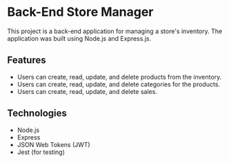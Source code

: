 # Back-End Store Manager

This project is a back-end application for managing a store's inventory. The application was built using Node.js and Express.js.

## Features

- Users can create, read, update, and delete products from the inventory.
- Users can create, read, update, and delete categories for the products.
- Users can create, read, update, and delete sales.

## Technologies

- Node.js
- Express
- JSON Web Tokens (JWT)
- Jest (for testing)

